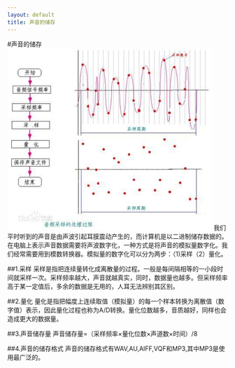 ```yaml
---
layout: default
title: 声音的储存
---
```


#声音的储存
![4-1](images/4-1.jpg)
我们平时听到的声音是由声波引起耳膜震动产生的，而计算机是以二进制储存数据的。在电脑上表示声音数据需要将声波数字化，一种方式是将声音的模拟量数字化。我们经常需要用到模数转换器。模拟量的数字化可以分为两步：（1)采样（2）量化。

##1.采样
采样是指把连续量转化成离散量的过程。一般是每间隔相等的一小段时间就采样一次。采样频率越大，声音就越真实，同时，数据量也越多。但采样频率高于某一定值后，多余的数据是无用的，人耳无法辨别其区别。

##2.量化
量化是指把幅度上连续取值（模拟量）的每一个样本转换为离散值（数字值）表示，因此量化过程也称为A/D转换。量化位数越多，音质越好，同样也会造成更大的数据量。

##3.声音储存量
声音储存量=（采样频率×量化位数×声道数×时间）/8

##4.声音的储存格式
声音的储存格式有WAV,AU,AIFF,VQF和MP3,其中MP3是使用最广泛的。


